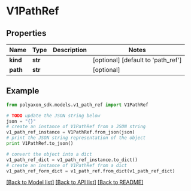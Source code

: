 # V1PathRef


## Properties
Name | Type | Description | Notes
------------ | ------------- | ------------- | -------------
**kind** | **str** |  | [optional] [default to 'path_ref']
**path** | **str** |  | [optional] 

## Example

```python
from polyaxon_sdk.models.v1_path_ref import V1PathRef

# TODO update the JSON string below
json = "{}"
# create an instance of V1PathRef from a JSON string
v1_path_ref_instance = V1PathRef.from_json(json)
# print the JSON string representation of the object
print V1PathRef.to_json()

# convert the object into a dict
v1_path_ref_dict = v1_path_ref_instance.to_dict()
# create an instance of V1PathRef from a dict
v1_path_ref_form_dict = v1_path_ref.from_dict(v1_path_ref_dict)
```
[[Back to Model list]](../README.md#documentation-for-models) [[Back to API list]](../README.md#documentation-for-api-endpoints) [[Back to README]](../README.md)


